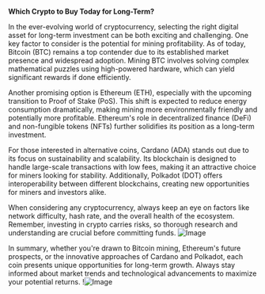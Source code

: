 **Which Crypto to Buy Today for Long-Term?**

In the ever-evolving world of cryptocurrency, selecting the right digital asset for long-term investment can be both exciting and challenging. One key factor to consider is the potential for mining profitability. As of today, Bitcoin (BTC) remains a top contender due to its established market presence and widespread adoption. Mining BTC involves solving complex mathematical puzzles using high-powered hardware, which can yield significant rewards if done efficiently.

Another promising option is Ethereum (ETH), especially with the upcoming transition to Proof of Stake (PoS). This shift is expected to reduce energy consumption dramatically, making mining more environmentally friendly and potentially more profitable. Ethereum's role in decentralized finance (DeFi) and non-fungible tokens (NFTs) further solidifies its position as a long-term investment.

For those interested in alternative coins, Cardano (ADA) stands out due to its focus on sustainability and scalability. Its blockchain is designed to handle large-scale transactions with low fees, making it an attractive choice for miners looking for stability. Additionally, Polkadot (DOT) offers interoperability between different blockchains, creating new opportunities for miners and investors alike.

When considering any cryptocurrency, always keep an eye on factors like network difficulty, hash rate, and the overall health of the ecosystem. Remember, investing in crypto carries risks, so thorough research and understanding are crucial before committing funds. ![Image](https://github.com/user-attachments/assets/3be06921-4469-491d-bd37-5f14c53422b7)

In summary, whether you're drawn to Bitcoin mining, Ethereum's future prospects, or the innovative approaches of Cardano and Polkadot, each coin presents unique opportunities for long-term growth. Always stay informed about market trends and technological advancements to maximize your potential returns. !![Image](https://github.com/user-attachments/assets/3be06921-4469-491d-bd37-5f14c53422b7)